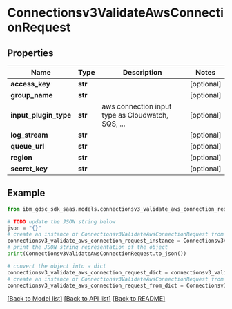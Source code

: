 # Connectionsv3ValidateAwsConnectionRequest


## Properties

Name | Type | Description | Notes
------------ | ------------- | ------------- | -------------
**access_key** | **str** |  | [optional] 
**group_name** | **str** |  | [optional] 
**input_plugin_type** | **str** | aws connection input type as Cloudwatch, SQS, ... | [optional] 
**log_stream** | **str** |  | [optional] 
**queue_url** | **str** |  | [optional] 
**region** | **str** |  | [optional] 
**secret_key** | **str** |  | [optional] 

## Example

```python
from ibm_gdsc_sdk_saas.models.connectionsv3_validate_aws_connection_request import Connectionsv3ValidateAwsConnectionRequest

# TODO update the JSON string below
json = "{}"
# create an instance of Connectionsv3ValidateAwsConnectionRequest from a JSON string
connectionsv3_validate_aws_connection_request_instance = Connectionsv3ValidateAwsConnectionRequest.from_json(json)
# print the JSON string representation of the object
print(Connectionsv3ValidateAwsConnectionRequest.to_json())

# convert the object into a dict
connectionsv3_validate_aws_connection_request_dict = connectionsv3_validate_aws_connection_request_instance.to_dict()
# create an instance of Connectionsv3ValidateAwsConnectionRequest from a dict
connectionsv3_validate_aws_connection_request_from_dict = Connectionsv3ValidateAwsConnectionRequest.from_dict(connectionsv3_validate_aws_connection_request_dict)
```
[[Back to Model list]](../README.md#documentation-for-models) [[Back to API list]](../README.md#documentation-for-api-endpoints) [[Back to README]](../README.md)


